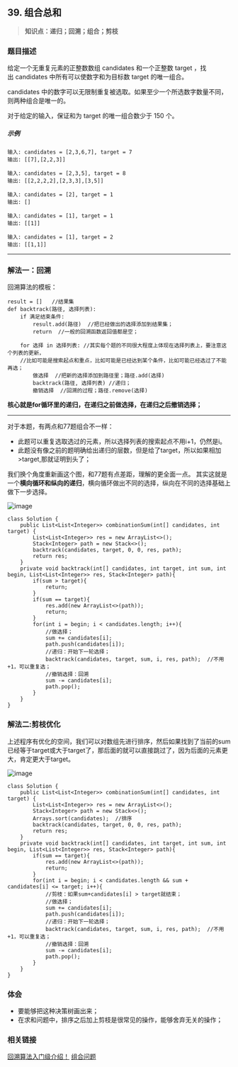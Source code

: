 ## 39. 组合总和

> **知识点：递归；回溯；组合；剪枝**
### 题目描述

给定一个无重复元素的正整数数组 candidates 和一个正整数 target ，找出 candidates 中所有可以使数字和为目标数 target 的唯一组合。

candidates 中的数字可以无限制重复被选取。如果至少一个所选数字数量不同，则两种组合是唯一的。 

对于给定的输入，保证和为 target 的唯一组合数少于 150 个。

##### 示例

```
输入: candidates = [2,3,6,7], target = 7
输出: [[7],[2,2,3]]

输入: candidates = [2,3,5], target = 8
输出: [[2,2,2,2],[2,3,3],[3,5]]   

输入: candidates = [2], target = 1
输出: []  

输入: candidates = [1], target = 1
输出: [[1]]  

输入: candidates = [1], target = 2
输出: [[1,1]]
```
---
### 解法一：回溯

回溯算法的模板：
```
result = []   //结果集
def backtrack(路径, 选择列表):
    if 满足结束条件:
        result.add(路径)  //把已经做出的选择添加到结果集；
        return  //一般的回溯函数返回值都是空；

    for 选择 in 选择列表: //其实每个题的不同很大程度上体现在选择列表上，要注意这个列表的更新，
    //比如可能是搜索起点和重点，比如可能是已经达到某个条件，比如可能已经选过了不能再选；
        做选择  //把新的选择添加到路径里；路径.add(选择)
        backtrack(路径, 选择列表) //递归；
        撤销选择  //回溯的过程；路径.remove(选择)
```

**核心就是for循环里的递归，在递归之前做选择，在递归之后撤销选择；**

---

对于本题，有两点和77题组合不一样：    
- 此题可以重复选取选过的元素，所以选择列表的搜索起点不用i+1，仍然是i。   
- 此题没有像之前的题明确给出递归的层数，但是给了target，所以如果相加>target,那就证明到头了；   

我们换个角度重新画这个图，和77题有点差距，理解的更全面一点。 其实这就是一个**横向循环和纵向的递归**，横向循环做出不同的选择，纵向在不同的选择基础上做下一步选择。

![image](https://note.youdao.com/yws/public/resource/2946380d68a8807311ffcfab2987253a/xmlnote/049D34487C0E4F27B946B85E7F9ADC3E/14926)   

```
class Solution {
    public List<List<Integer>> combinationSum(int[] candidates, int target) {
        List<List<Integer>> res = new ArrayList<>();
        Stack<Integer> path = new Stack<>();
        backtrack(candidates, target, 0, 0, res, path);
        return res;
    }
    private void backtrack(int[] candidates, int target, int sum, int begin, List<List<Integer>> res, Stack<Integer> path){
        if(sum > target){
            return; 
        }
        if(sum == target){
            res.add(new ArrayList<>(path));
            return;
        }
        for(int i = begin; i < candidates.length; i++){
            //做选择；
            sum += candidates[i];
            path.push(candidates[i]);
            //递归：开始下一轮选择；
            backtrack(candidates, target, sum, i, res, path);  //不用+1，可以重复选；
            //撤销选择：回溯
            sum -= candidates[i];
            path.pop();
        }
    }
}
```
### 解法二:剪枝优化

上述程序有优化的空间，我们可以对数组先进行排序，然后如果找到了当前的sum已经等于target或大于target了，那后面的就可以直接跳过了，因为后面的元素更大，肯定更大于target。

![image](https://note.youdao.com/yws/public/resource/2946380d68a8807311ffcfab2987253a/xmlnote/46C794D8F1A6488DAECA3B38FF62A894/14943)

```
class Solution {
    public List<List<Integer>> combinationSum(int[] candidates, int target) {
        List<List<Integer>> res = new ArrayList<>();
        Stack<Integer> path = new Stack<>();
        Arrays.sort(candidates);  //排序
        backtrack(candidates, target, 0, 0, res, path);
        return res;
    }
    private void backtrack(int[] candidates, int target, int sum, int begin, List<List<Integer>> res, Stack<Integer> path){
        if(sum == target){
            res.add(new ArrayList<>(path));
            return;
        }
        for(int i = begin; i < candidates.length && sum + candidates[i] <= target; i++){ 
            //剪枝：如果sum+candidates[i] > target就结束；
            //做选择；
            sum += candidates[i];
            path.push(candidates[i]);
            //递归：开始下一轮选择；
            backtrack(candidates, target, sum, i, res, path);  //不用+1，可以重复选；
            //撤销选择：回溯
            sum -= candidates[i];
            path.pop();
        }
    }
}
```

### 体会

- 要能够把这种决策树画出来；
- 在求和问题中，排序之后加上剪枝是很常见的操作，能够舍弃无关的操作；  

### 相关链接  

[回溯算法入门级介绍！](https://leetcode-cn.com/problems/permutations/solution/hui-su-suan-fa-python-dai-ma-java-dai-ma-by-liweiw/)
[组合问题](https://leetcode-cn.com/problems/combinations/solution/hui-su-suan-fa-jian-zhi-python-dai-ma-java-dai-ma-/)
